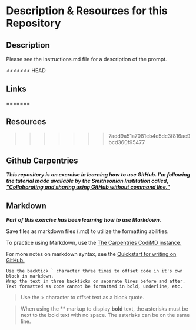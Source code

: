 # Description & Resources for this Repository

## Description 
Please see the instructions.md file for a description of the prompt. 

<<<<<<< HEAD
## Links
=======
## Resources
>>>>>>> 7add9a51a7081eb4e5dc3f816ae9bcd360f95477

## Github Carpentries
***This repository is an exercise in learning how to use GitHub. I'm following the tutorial made available by the Smithsonian Institution called, ["Collaborating and sharing using GitHub without command line."](https://https://miketrizna.github.io/github-without-command-line/index.html)***


## Markdown
***Part of this exercise has been learning how to use Markdown.***

Save files as markdown files (.md) to utilize the formatting abilities.

To practice using Markdown, use the [The Carpentries CodiMD instance.](https://https://codimd.carpentries.org/OCiahPOvTI6zjgdu2qqTpA)

For more notes on markdown syntax, see the [Quickstart for writing on GitHub.](https://https://docs.github.com/en/get-started/writing-on-github/getting-started-with-writing-and-formatting-on-github/quickstart-for-writing-on-github)

```
Use the backtick ` character three times to offset code in it's own block in markdown.
Wrap the text in three backticks on separate lines before and after. 
Text formatted as code cannot be formatted in bold, underline, etc. 
```
>Use the > character to offset text as a block quote.


>When using the ** markup to display
**bold**
text, the asterisks must be next to the bold text with no space. The asterisks can be on the same line.
